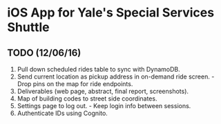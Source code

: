 # iOS App for Yale's Special Services Shuttle

## TODO (12/06/16)
  1. Pull down scheduled rides table to sync with DynamoDB.
  2. Send current location as pickup address in on-demand ride screen.
    - Drop pins on the map for ride endpoints.
  3. Deliverables (web page, abstract, final report, screenshots).
  4. Map of building codes to street side coordinates.
  5. Settings page to log out.
    - Keep login info between sessions.
  6. Authenticate IDs using Cognito.

